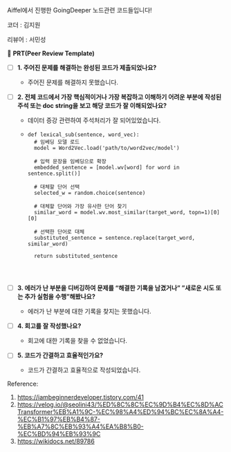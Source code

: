 Aiffel에서 진행한 GoingDeeper 노드관련 코드들입니다!

코더 : 김지원    

리뷰어 : 서민성

🔑 **PRT(Peer Review Template)**

- [ ]  **1. 주어진 문제를 해결하는 완성된 코드가 제출되었나요?**
    - 주어진 문제를 해결하지 못했습니다.
    
- [ ]  **2. 전체 코드에서 가장 핵심적이거나 가장 복잡하고 이해하기 어려운 부분에 작성된 
주석 또는 doc string을 보고 해당 코드가 잘 이해되었나요?**
    - 데이터 증강 관련하여 주석처리가 잘 되어있었습니다.
    - ```
      def lexical_sub(sentence, word_vec):
        # 임베딩 모델 로드
        model = Word2Vec.load('path/to/word2vec/model')
    
        # 입력 문장을 임베딩으로 확장
        embedded_sentence = [model.wv[word] for word in sentence.split()]
        
        # 대체할 단어 선택
        selected_w = random.choice(sentence)
    
        # 대체할 단어와 가장 유사한 단어 찾기
        similar_word = model.wv.most_similar(target_word, topn=1)[0][0]
    
        # 선택한 단어로 대체
        substituted_sentence = sentence.replace(target_word, similar_word)
    
        return substituted_sentence
    

        
- [ ]  **3. 에러가 난 부분을 디버깅하여 문제를 “해결한 기록을 남겼거나” 
”새로운 시도 또는 추가 실험을 수행”해봤나요?**
    - 에러가 난 부분에 대한 기록을 찾지는 못했습니다.
        
- [ ]  **4. 회고를 잘 작성했나요?**
    - 회고에 대한 기록을 찾을 수 없었습니다.

- [ ]  **5. 코드가 간결하고 효율적인가요?**
    - 코드가 간결하고 효율적으로 작성되었습니다.

Reference:
1. https://iambeginnerdeveloper.tistory.com/41
2. https://velog.io/@seolini43/%ED%8C%8C%EC%9D%B4%EC%8D%ACTransformer%EB%A1%9C-%EC%98%A4%ED%94%BC%EC%8A%A4-%EC%B1%97%EB%B4%87-%EB%A7%8C%EB%93%A4%EA%B8%B0-%EC%BD%94%EB%93%9C
3. https://wikidocs.net/89786
